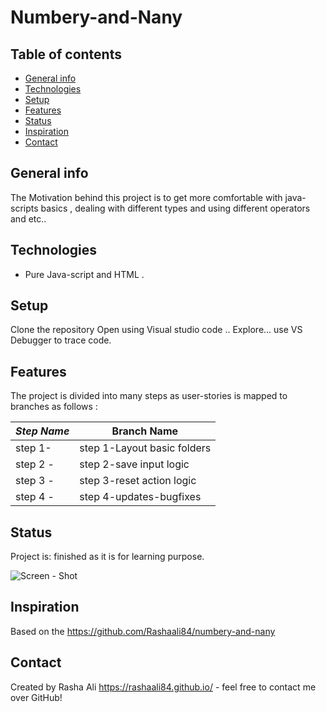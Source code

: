 # Numbery-and-Nany

## Table of contents

- [General info](#general-info)
- [Technologies](#technologies)
- [Setup](#setup)
- [Features](#features)
- [Status](#status)
- [Inspiration](#inspiration)
- [Contact](#contact)

## General info

The Motivation behind this project is to get more comfortable with java-scripts basics , dealing with different types and using different operators and etc..



## Technologies

- Pure Java-script and HTML .

## Setup

Clone the repository
Open using Visual studio code ..
Explore...
use VS Debugger to trace code.

## Features

The project is divided into many steps as user-stories is mapped to branches as follows :

| _Step Name_ | Branch Name    |
| ----------- | -------------- |
| step 1-     | step 1-Layout basic folders         |
| step 2 -    |  step 2-save input logic     |
| step 3 -    | step 3-reset action logic |
| step 4 -    |  step 4-updates-bugfixes     |

## Status

Project is: finished as it is for learning purpose.

![Screen - Shot](https://github.com/Rashaali84/numbery-and-nany/blob/master/Number%20and%20NANy.png)

## Inspiration

Based on the https://github.com/Rashaali84/numbery-and-nany

## Contact

Created by Rasha Ali https://rashaali84.github.io/ - feel free to contact me over GitHub!
